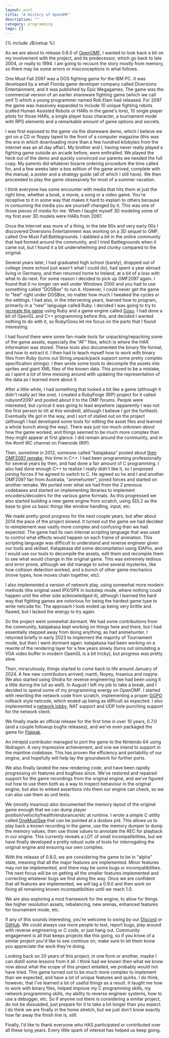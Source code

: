 ```yaml
---
layout: post
title: "A History of OpenOMF"
description: ""
category: programming
tags: []
---
```

{% include JB/setup %}

As we are about to release 0.8.0 of [OpenOMF](http://openomf.org), I wanted to
look back a bit on my involvement with the project, and its predecessor, which
go back to late 2004, or really to 1994. I am going to recount the story mostly
from memory, so there may be some errors or misconceptions in what follows.

One Must Fall 2097 was a DOS fighting game for the IBM PC. It was developed by a
small Florida game developer company called Diversions Entertainment, and it was
published by Epic Megagames. The game was the commercial version of an earlier
shareware fighting game (which we call omf 1) which a young programmer named Rob
Elam had released. For 2097 the game was massively expanded to include 10 unique
fighting robots (called Human Assisted Robots or HARs in the game's lore), 10
single player pilots for those HARs, a single player boss character, a
tournament mode with RPG elements and a remarkable amount of game options and
secrets.

I was first exposed to the game via the shareware demo, which I believe we got
on a CD or floppy taped to the front of a computer magazine (this was the era in
which downloading more than a few hundred kilobytes from the internet was an all
day affair). My brother and I, having never really played a fighting game
outside an arcade before, were enthralled. We played the heck out of the demo
and quickly convinced our parents we needed the full copy. My parents did
whatever bizarre ordering procedure the time called for, and a few weeks later a
box edition of the game arrived, complete with the manual, a poster and a
strategy guide (all of which I still have). We then proceeded to play the game
obsessively for most of a summer vacation.

I think everyone has some encounter with media that hits them at just the right
time, whether a book, a movie, a song or a video game. You're receptive to it in
some way that makes it hard to explain to others because in consuming the media
you are yourself changed by it. This was one of those pieces of media for me.
When I taught myself 3D modeling some of my first ever 3D models were HARs from
2097.

Once the Internet was more of a thing, in the late 90s and very early 00s I
discovered Diversions Entertainment was working on a 3D sequel to OMF, called
One Must Fall:Battlegrounds. I dabbled a bit in the online community that had
formed around the community, and I tried Battlegrounds when it came out, but I
found it a bit underwhelming and clunky compared to the original.

Several years later, I had graduated high school (barely), dropped out of
college (more school just wasn't what I could do), had spent a year abroad
living in Germany, and then returned home to Ireland, at a bit of a loss with
what to do next. For some reason I decided to pick up OMF2097 again. I found
that it no longer ran well under Windows 2000 and you had to use something
called "DOSBox" to run it. However, I could never get the game to "feel" right
under DOSBox, no matter how much I tweaked the cycles or the settings. I had
also, in the intervening years, learned how to program, primarily in a "new"
language called Ruby. I decided I was going to try to [recreate the
game](https://github.com/Vagabond/rubyomf2097) using
Ruby and a game engine called [Gosu](https://www.libgosu.org/). I had done a bit
of OpenGL and C++ programming before this, and decided I wanted nothing to do
with it, so Ruby/Gosu let me focus on the parts that I found interesting.

I had found there were some fan-made tools for unpacking/repacking some of the
game assets, especially the "AF" files, which is where the HAR information was
stored. These tools also documented the binary file format, and how to extract
it. I then had to teach myself how to work with binary files from Ruby (turns
out String.unpack/pack support some pretty complex specification strings). I
then wrote some tools to decompile the assets into sprites and giant XML files
of the known data. This proved to be a mistake, as I spent a lot of time messing
around with updating the representation of the data as I learned more about it.

After a little while, I had something that looked a bit like a game (although it
didn't really act like one). I created a RubyForge (RIP) project for it called
rubyomf2097 and posted about it to the OMF forums. People were interested, but
cynical it was going to lead anywhere (apparently I was not the first person to
tilt at this windmill, although I believe I got the furthest). Eventually life
got in the way, and I sort of stalled out on the project (although I had
developed some tools for editing the asset files and learned a whole bunch along
the way). There was just too much unknown about how the game worked, and things
seemed to be much more complex than they might appear at first glance. I did
remain around the community, and in the #omf IRC channel on Freenode (RIP).

Then, sometime in 2012, someone called "katajakasa" posted about
[their OMF2097 remake](https://github.com/katajakasa/old-omf2097-engine-remake),
this time in C++. I had been programming professionally for several
years by then, and had done a fair amount of C programming. I also had done
enough C++ to realize I really didn't like it, so I proposed joining forces if
he agreed to switch to C. He agreed so he and I and another OMF2097 fan from
Australia, "animehunter", joined forces and started on another remake. We ported
over what we had from the 2 previous codebases and started on implementing
libraries to implement encoders/decoders for the various game formats. As this
progressed we also started building a new game engine from scratch, using SDL2
as the base to give us basic things like window handling, input, etc.

We made pretty good progress for the next couple years, but after about 2014 the
pace of the project slowed. It turned out the game we had decided to reimplement
was vastly more complex and confusing than we had expected. The game had its
own internal scripting language that was used to control what effects would
happen on each frame of animation. This scripting language was difficult to
understand and reverse engineer given our tools and skillset. Katajakasa did
some decompilation using IDAPro, and I would use our tools to decompile the
assets, edit them and recompile them to see what would change in the original
game. This was extremely tedious and error prone, although we did manage to
solve several mysteries, like how collision detection worked, and a bunch of
other game mechanics (move types, how moves chain together, etc).

I also implemented a version of network play, using somewhat more modern
methods (the original used IPX/SPX in lockstep mode, where nothing could happen
until the other side acknowledged it), although I learned the hard way that
fighting games are notorious for being the hardest game type to write netcode
for. The approach I took ended up being very brittle and flawed, but I lacked
the energy to try again.

So the project went somewhat dormant. We had some contributions from the
community, katajakasa kept working on things here and there, but I had
essentially stepped away from doing anything, as had animehunter. I returned
briefly in early 2023 to implement the majority of Tournament mode, but then I
went dormant again. katajakasa had been working on a rewrite of the rendering
layer for a few years slowly (turns out simulating a VGA video buffer in modern
OpenGL is a bit tricky), but progress was pretty slow.

Then, miraculously, things started to come back to life around January of 2024.
A few new contributors arrived; martti, Nopey, Insanius and nopjne.
We also started using Ghidra for reverse engineering (we had been using it a
little during the lull as well). In August I left my job to take a break, and I
decided to spend some of my programming energy on OpenOMF. I started with
rewriting the network code from scratch, implementing a proper
[GGPO](http://ggpo.net) rollback style netcode, which ended up being as
difficult as expected. I also implemented a
[network lobby](https://github.com/omf2097/openomf_lobby), NAT support and UDP
hole punching support for the network client.

We finally made an official release for the first time in over 10 years, 0.7.0
(and a couple followup bugfix releases), and we've even packaged the game for
[Flatpak](https://flathub.org/apps/org.openomf.OpenOMF).

An intrepid contributor managed to port the game to the Nintendo 64 using
libdragon. A very impressive achievement, and one we intend to support in the
mainline codebase. This has proven the efficiency and portability of our engine,
and hopefully will help lay the groundwork for further ports.

We also finally landed the new rendering code, and have been rapidly progressing
on features and bugfixes since. We've restored and repaired support for the game
recordings from the original engine, and we've figured out how to use them both
as a way to inspect behaviour in the original engine, but also to embed
assertions into them our engine can check, so we can also use them as unit
tests.

We (mostly Insanius) also documented the memory layout of the original game
enough that we can dump player position/velocity/health/endurance/etc at
runtime. I wrote a simple C utility called
[OneMustSee](https://github.com/omf2097/OneMustSee) that can be
pointed at a dosbox pid. This allows us to play back a known recording in the
game, use the memory dumper to dump the memory values, then use those values to
annotate the REC for playback in our engine. This currently reveals a LOT of
small incompatibilities, but we have finally developed a pretty robust suite of
tools for interrogating the original engine and ensuring our own complies.

With the release of 0.8.0, we are considering the game to be in "alpha" state,
meaning that all the major features are implemented. Minor features may not be
implemented, and there may be some bugs or incompatibilities. The next focus
will be on getting all the smaller features implemented and correcting whatever
bugs we find along the way. Once we are confident that *all* features are
implemented, we will tag a 0.9.0 and then work on fixing all remaining known
incompatibilities until we reach 1.0.

We are also exploring a mod framework for the engine, to allow for things like
higher resolution assets, rebalancing, new arenas, enhanced features for
tournament mode, etc.

If any of this sounds interesting, you're welcome to swing by our
[Discord](https://discord.gg/7CPPzab) or
[GitHub](https://github.com/omf2097/openomf). We could always use more people to
test, report bugs, play around with reverse engineering or C code, or just hang
out. Community engagement is all that keeps projects like this going, so if you
know of a similar project you'd like to see continue on, make sure to let them
know you appreciate the work they're doing.

Looking back on 20 years of this project, in one form or another, maybe I can
distill some lessons from it all. I think had we known then what we know now
about what the scope of this project entailed, we probably would not have tried.
This game turned out to be much more complex to implement than we expected, and
have a lot of unique features and quirks. I do think, however, that I've learned
a lot of useful things as a result. It taught me how to work with binary files,
helped improve my C programming skills, my network programming skills, my
ability to reverse engineer systems, how to use a debugger, etc. So if anyone
out there is considering a similar project, do not be dissuaded, just prepare
for it to take a bit longer than you expect. I do think we are finally in the
home stretch, but we just don't know exactly how far away the finish line is,
still.

Finally, I'd like to thank everyone who HAS participated or contributed over all
these long years. Every little spark of interest has helped us keep going.
